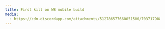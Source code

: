 ```yaml
---
title: First kill on WB mobile build
media:
  - https://cdn.discordapp.com/attachments/512786577660051506/703717908320092250/Screenshot_20200425-172058.png
---
```

